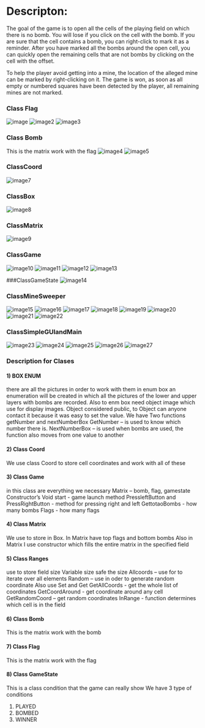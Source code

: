# Descripton:
The goal of the game is to open all the cells of the playing field on which there is no bomb. You will lose if you click on the cell with the bomb. If you are sure that the cell contains a bomb, you can right-click to mark it as a reminder. After you have marked all the bombs around the open cell, you can quickly open the remaining cells that are not bombs by clicking on the cell with the offset.

To help the player avoid getting into a mine, the location of the alleged mine can be marked by right-clicking on it. The game is won, as soon as all empty or numbered squares have been detected by the player, all remaining mines are not marked.

### Class Flag
![image](./classflag/img.jpg)
![image2](./classflag/img2.jpg)
![image3](./classflag/img3.jpg)

### Class Bomb
This is the matrix work with the flag
![image4](./classBomb/img4.jpeg)
![image5](./classBomb/img5.jpeg)

### ClassCoord 
![image7](./classCoord/img7.jpeg)

### ClassBox
![image8](./classBox/img8.jpeg)

### ClassMatrix
![image9](./classMatrix/img9.jpeg)

### ClassGame
![image10](./classGame/img10.jpeg)
![image11](./classGame/img11.jpeg)
![image12](./classGame/img12.jpeg)
![image13](./classGame/img13.jpeg)

###ClassGameState
![image14](./classGameState/img14.jpeg)

### ClassMineSweeper
![image15](./classMineSweeper/img15.jpeg)
![image16](./classMineSweeper/img16.jpeg)
![image17](./classMineSweeper/img17.jpeg)
![image18](./classMineSweeper/img18.jpeg)
![image19](./classMineSweeper/img19.jpeg)
![image20](./classMineSweeper/img20.jpeg)
![image21](./classMineSweeper/img21.jpeg)
![image22](./classMineSweeper/img22.jpeg)

### ClassSimpleGUIandMain
![image23](./classSimpleGUIandMain/img23.jpeg)
![image24](./classSimpleGUIandMain/img24.jpeg)
![image25](./classSimpleGUIandMain/img25.jpeg)
![image26](./classSimpleGUIandMain/img26.jpeg)
![image27](./classSimpleGUIandMain/img27.jpeg)

### Description for Clases

#### 1) BOX ENUM   
there are all the pictures in order to work with them in enum box an enumeration will be created in which all the pictures of the lower and upper layers with bombs are recorded. Also to enm box need object image which use for display images. Object considered public, to Object can anyone contact it because it was easy to set the value.
We have Two functions getNumber and nextNumberBox
GetNumber – is used to know which number there is.
NextNumberBox – is used when bombs are used, the function also moves from one value to another

#### 2) Class Coord 
We use class Coord to store cell coordinates and work with all of these

#### 3)  Class Game 
in this class are everything we necessary 
Matrix – bomb, flag, gamestate
Сonstructor’s
Void start - game launch method
PressleftButton and  PressRightButton - method for pressing right and left
GettotaoBombs - how many bombs
Flags - how many flags

#### 4) Class Matrix
We use to store in Box.
 In Matrix have top flags and bottom bombs 
Also in Matrix I use constructor which fills the entire matrix in the specified field

#### 5) Class Ranges 
use to store field size
Variable size safe the size
Allcoords – use for to iterate over all elements
Random – use in oder to generate random coordinate 
Also use Set and Get
GetAllCoords -  get the whole list of coordinates
GetCoordAround - get coordinate around any cell
GetRandomCoord – get random coordinates
InRange - function determines which cell is in the field

#### 6) Class Bomb
This is the matrix work with the bomb

#### 7) Class Flag
This is the matrix work with the flag

#### 8) Class GameState
This is a class condition that the game can really show
We have 3 type of conditions
1)	PLAYED
2)	BOMBED
3)	WINNER
